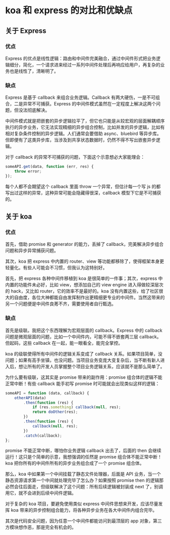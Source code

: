 # koa 和 express 的对比和优缺点

## 关于 Express

### 优点

Express 的优点是线性逻辑：路由和中间件完美融合，通过中间件形式把业务逻辑细分，简化，一个请求进来经过一系列中间件处理后再响应给用户，再复杂的业务也是线性了，清晰明了。

### 缺点

Express 是基于 callback 来组合业务逻辑。Callback 有两大硬伤，一是不可组合，二是异常不可捕获。Express 的中间件模式虽然在一定程度上解决这两个问题，但没法彻底解决。

中间件模式就是把嵌套的异步逻辑拉平了，但它也只能是从较宏观的层面解耦顺序执行的异步业务，它无法实现精细的异步组合控制，比如并发的异步逻辑，比如有相对复杂条件控制的异步逻辑。人们通常会要借助 async、bluebird 等异步库。但即便有了这类异步库，当涉及到共享状态数据时，仍然不得不写出嵌套异步逻辑。

对于 callback 的异常不可捕获的问题，下面这个示意想必大家能理会：

```js
someAPI.get(data, function (err, res) {
	throw error;
});
```

每个人都不会期望这个 callback 里面 throw 一个异常，但估计每一个写 js 的都写出过这样的异常，这种异常可能会隐藏得很深，callback 模型下它是不可捕获的。

## 关于 koa

### 优点

首先，借助 promise 和 generator 的能力，丢掉了 callback，完美解决异步组合问题和异步异常捕获问题。

其次，koa 把 express 中内置的 router、view 等功能都移除了，使得框架本身更轻量化。有些人可能会不习惯，但我认为这特别好。

首先，把 express 各种中间件移植到 koa 是很简单的一件事；其次，express 中内置的功能件未必好，比如 view，想添加自己的 view engine 进入得做较深层次的 hack，又比如 router，它的效率不是最好的。koa 没有内置这些，给了社区很大的自由度，各位大神都能自由发挥制作出更精细更专业的中间件。当然这带来的另一个问题便是中间件良莠不齐，需要使用者自行甄选。

### 缺点

首先是级联。我把这个东西理解为宏观层面的 callback。Express 中的 callback 问题是微观层面的问题，比如一个中间件内，可能不得不嵌套两三层 callback。但起码，这些 callback 在一起，能一眼看全，能完全掌控。

koa 的级联使得所有中间件的逻辑关系变成了 callback 关系。如果项目简单，没问题；如果有高手坐镇，也没问题。当项目业务变庞大变复杂后，当不断有新人进入后，想让所有的开发人员掌握整个项目业务逻辑关系，应该就不是那么简单了。

为什么要有级联，这其实是 promise 带来的副作用：promise 组合体的逻辑不能正常中断！有些 callback 能手初写 promise 时可能就会出现类似这样的逻辑：

```js
someAPI = function (data, callback) {
	otherAPI(data)
		.then(function (res) {
			if (res.something) callback(null, res);
			return doOther(res);
		})
		.then(function (res) {
			callback(null, res);
		})
		.catch(callback);
};
```

promise 不能正常中断，哪怕你业务逻辑 callback 出去了，后面的 then 会继续运行！这只是个简单的示意，我想强调的任然是 promise 组合体不能正常中断！koa 把你所有的中间件所有的异步业务组合成了一个 promise 组合体。

那么，koa 中如果第一个中间挂载了静态文件处理器，后面是 API 业务，当一个静态资源请求第一个中间就处理完毕了怎么办？如果按照 promise then 的逻辑那必然会往后面走，但级联解决了这个问题：所有后续逻辑被封装成 next 了，别调用它，就不会进到后续中间件逻辑。

对于复杂的 koa 项目，要避免使用类似 express 中间件思想来开发，应该尽量发挥 koa 带来的异步控制组合能力，将各种异步业务在各大中间件内组合完毕。

其次是代码安全问题，因为任意一个中间件都能访问到最顶层的 app 对象，第三方模块想作恶，那是完全有机会的。
